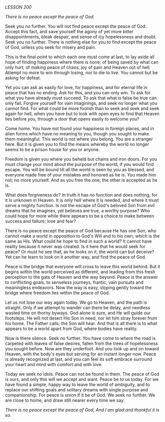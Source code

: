 *LESSON 200*

*There is no peace except the peace of God.*

Seek you no further. You will not find peace except the peace of God. Accept this fact, and save yourself the agony of yet more bitter disappointments, bleak despair, and sense of icy hopelessness and doubt. Seek you no further. There is nothing else for you to find except the peace of God, unless you seek for misery and pain.

This is the final point to which each one must come at last, to lay aside all hope of finding happiness where there is none; of being saved by what can only hurt; of making peace of chaos, joy of pain and Heaven out of hell. Attempt no more to win through losing, nor to die to live. You cannot but be asking for defeat.

Yet you can ask as easily for love, for happiness, and for eternal life in peace that has no ending. Ask for this, and you can only win. To ask for what you have already must succeed. To ask that what is false be true can only fail. Forgive yourself for vain imaginings, and seek no longer what you cannot find. For what could be more foolish than to seek and seek and seek again for hell, when you have but to look with open eyes to find that Heaven lies before you, through a door that opens easily to welcome you?

Come home. You have not found your happiness in foreign places, and in alien forms which have no meaning to you, though you sought to make them meaningful. This world is not where you belong. You are a stranger here. But it is given you to find the means whereby the world no longer seems to be a prison house for you or anyone.

Freedom is given you where you beheld but chains and iron doors. For you must change your mind about the purpose of the world, if you would find escape. You will be bound till all the world is seen by you as blessed, and everyone made free of your mistakes and honored as he is. You made him not; no more yourself. And as you free the one, the other is accepted as he is.

What does forgiveness do? In truth it has no function and does nothing, for it is unknown in Heaven. It is only hell where it is needed, and where it must serve a mighty function. Is not the escape of God's beloved Son from evil dreams that he imagines, yet believes are true, a worthy purpose? Who could hope for more while there appears to be a choice to make between success and failure; love and fear?

There is no peace except the peace of God because He has one Son, who cannot make a world in opposition to God's Will and to his own, which is the same as His. What could he hope to find in such a world? It cannot have reality because it never was created. Is it here that he would seek for peace? Or must he see that, as he looks on it, the world can but deceive? Yet can he learn to look on it another way, and find the peace of God.

Peace is the bridge that everyone will cross to leave this world behind. But it begins within the world perceived as different, and leading from this fresh perception to the gate of Heaven and the way beyond. Peace is the answer to conflicting goals, to senseless journeys, frantic, vain pursuits and meaningless endeavors. Now the way is easy, sloping gently toward the bridge where freedom lies within the peace of God.

Let us not lose our way again today. We go to Heaven, and the path is straight. Only if we attempt to wander can there be delay, and needless wasted time on thorny byways. God alone is sure, and He will guide our footsteps. He will not desert His Son in need, nor let him stray forever from his home. The Father calls; the Son will hear. And that is all there is to what appears to be a world apart from God, where bodies have reality.

Now is there silence. Seek no further. You have come to where the road is carpeted with leaves of false desires, fallen from the trees of hopelessness you sought before. Now are they underfoot. And you look up and on toward Heaven, with the body's eyes but serving for an instant longer now. Peace is already recognized at last, and you can feel its soft embrace surround your heart and mind with comfort and with love.

Today we seek no idols. Peace can not be found in them. The peace of God is ours, and only this will we accept and want. Peace be to us today. For we have found a simple, happy way to leave the world of ambiguity, and to replace our shifting goals and solitary dreams with single purpose and companionship. For peace is union if it be of God. We seek no further. We are close to home, and draw still nearer every time we say:

_There is no peace except the peace of God,_
_And I am glad and thankful it is so._